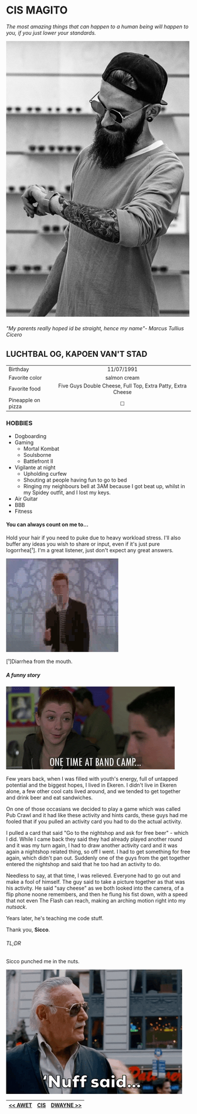 # CIS MAGITO

*The most amazing things that can happen to a human being will happen to you, if you just lower your standards.*

![image](https://raw.githubusercontent.com/Beardificent/markdown-challenge/master/cis.png)
###### *"My parents really hoped id be straight, hence my name"- Marcus Tullius Cicero*
       
## LUCHTBAL OG, KAPOEN VAN'T STAD

| | |
|    :---   |    :----:   |
| Birthday | 11/07/1991|
| Favorite color | salmon cream |
| Favorite food | Five Guys Double Cheese, Full Top, Extra Patty, Extra Cheese |
| Pineapple on pizza | &#9744; |

 ### HOBBIES

- Dogboarding
- Gaming
    -  Mortal Kombat
    -  Soulsborne
    -  Battlefront II
-  Vigilante at night
    -  Upholding curfew
    -  Shouting at people having fun to go to bed
    -  Ringing my neighbours bell at 3AM because I got beat up, whilst in my Spidey outfit, and I lost my keys.
-  Air Guitar
-  BBB
-  Fitness



#### You can always count on me to...

Hold your hair if you need to puke due to heavy workload stress.
I'll also buffer any ideas you wish to share or input, even if it's just pure logorrhea[¹].
I'm a great listener, just don't expect any great answers.

![Alt Text](https://raw.githubusercontent.com/Beardificent/markdown-challenge/master/giphy.gif)


[¹]Diarrhea from the mouth.


##### A funny story

![Alt Text](https://raw.githubusercontent.com/Beardificent/markdown-challenge/master/giphy-downsized.gif)

Few years back, when I was filled with youth's energy, full of untapped potential and the biggest hopes, I lived in Ekeren.
I didn't live in Ekeren alone, a few other cool cats lived around, and we tended to get together and drink beer and eat sandwiches.

On one of those occasians we decided to play a game which was called Pub Crawl and it had like these activity and hints cards,
these guys had me fooled that if you pulled an activity card you had to do the actual activity. 

I pulled a card that said "Go to the nightshop and ask for free beer" - which I did. While I came back they said they had already
played another round and it was my turn again, I had to draw another activity card and it was again a nightshop related thing, so off I went.
I had to get something for free again, which didn't pan out. Suddenly one of the guys from the get together entered the nightshop and said that he too had an activity to do.

Needless to say, at that time, I was relieved. Everyone had to go out and make a fool of himself. The guy said to take a picture together as that was his activity.
He said "say cheese" as we both looked into the camera, of a flip phone noone remembers, and then he flung his fist down, 
with a speed that not even The Flash can reach, making an arching motion right into my _nutsack_.

Years later, he's teaching me code stuff.

Thank you, **Sicco**.

###### TL;DR

Sicco punched me in the nuts.

 ![Alt Text](https://raw.githubusercontent.com/Beardificent/markdown-challenge/master/nuffsaid.gif)





|[<<  AWET                                    ](https://github.com/awet100/markdown-challenges)     | [                                                      CIS                                                      ](https://github.com/Beardificent/markdown-challenge) |  [                                    DWAYNE >>](https://github.com/dwaynebok/markdown)
|:----:|:----:|:----:|


